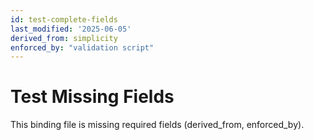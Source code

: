 ```yaml
---
id: test-complete-fields
last_modified: '2025-06-05'
derived_from: simplicity
enforced_by: "validation script"
---
```


# Test Missing Fields

This binding file is missing required fields (derived_from, enforced_by).
